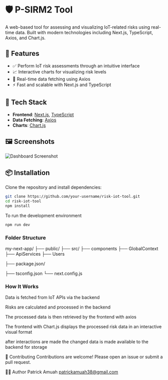 # 🛡️ P-SIRM2 Tool

A web-based tool for assessing and visualizing IoT-related risks using real-time data. Built with modern technologies including Next.js, TypeScript, Axios, and Chart.js.

## 🚀 Features

- ✅ Perform IoT risk assessments through an intuitive interface
- 📈 Interactive charts for visualizing risk levels
- 🔄 Real-time data fetching using Axios
- ⚡ Fast and scalable with Next.js and TypeScript

## 🧰 Tech Stack

- **Frontend**: [Next.js](https://nextjs.org/), [TypeScript](https://www.typescriptlang.org/)
- **Data Fetching**: [Axios](https://axios-http.com/)
- **Charts**: [Chart.js](https://www.chartjs.org/)

## 🖼️ Screenshots

<!-- Add your screenshots here -->
![Dashboard Screenshot](./screenshots/dashboard.png)

## 📦 Installation

Clone the repository and install dependencies:

```bash
git clone https://github.com/your-username/risk-iot-tool.git
cd risk-iot-tool
npm install
```
To run the development environment

```bash
npm run dev
```

### Folder Structure
my-next-app/
├── public/
├── src/
      ├── components
      ├── GlobalContext
      ├── ApiServices
      ├── Users
      
├── package.json/
        
├── tsconfig.json
└── next.config.js

### How It Works

Data is fetched from IoT APIs via the backend

Risks are calculated and processed in the backend 

The processed data is then retrieved by the frontend with axios

The frontend with Chart.js displays the processed risk data in an interactive visual format

after interactions are made the changed data is made available to the backend for storage 

🤝 Contributing
Contributions are welcome! Please open an issue or submit a pull request.

👨‍💻 Author
Patrick Amuah
patrickamuah38@gmail.com

